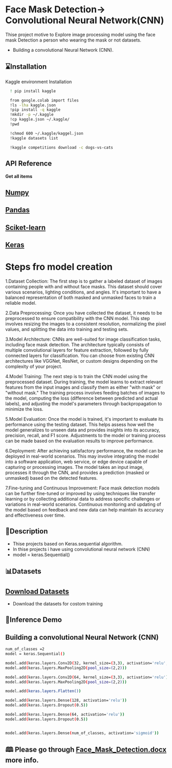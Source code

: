 
# Face Mask Detection-> Convolutional Neural Network(CNN)

Thise project motive to Explore image processing model using the face mask Detection a person who wearing the mask or not datasets.
* Building a convolutional Neural Network (CNN).





## ⌛Installation

Kaggle environment Installation

```bash
  ! pip install kaggle

  from google.colab import files
  !ls -lha kaggle.json
  !pip install -q kaggle
  !mkdir -p ~/.kaggle
  !cp kaggle.json ~/.kaggle/
  !pwd

  !chmod 600 ~/.kaggle/kaggel.json
  !kaggle datasets list

  !kaggle competitions download -c dogs-vs-cats
```
    
## API Reference

#### Get all items
## [Numpy](https://numpy.org/doc/stable/reference/)
## [Pandas](https://pandas.pydata.org/docs/reference/index.html)
## [Sciket-learn](https://scikit-learn.org/stable/modules/classes.html)
## [Keras](https://keras.io/api/)


# Steps fro model creation

1.Dataset Collection: The first step is to gather a labeled dataset of images containing people with and without face masks. This dataset should cover various scenarios, lighting conditions, and angles. It's important to have a balanced representation of both masked and unmasked faces to train a reliable model.

2.Data Preprocessing: Once you have collected the dataset, it needs to be preprocessed to ensure compatibility with the CNN model. This step involves resizing the images to a consistent resolution, normalizing the pixel values, and splitting the data into training and testing sets.

3.Model Architecture: CNNs are well-suited for image classification tasks, including face mask detection. The architecture typically consists of multiple convolutional layers for feature extraction, followed by fully connected layers for classification. You can choose from existing CNN architectures like VGGNet, ResNet, or custom designs depending on the complexity of your project.

4.Model Training: The next step is to train the CNN model using the preprocessed dataset. During training, the model learns to extract relevant features from the input images and classify them as either "with mask" or "without mask." The training process involves feeding batches of images to the model, computing the loss (difference between predicted and actual labels), and adjusting the model's parameters through backpropagation to minimize the loss.

5.Model Evaluation: Once the model is trained, it's important to evaluate its performance using the testing dataset. This helps assess how well the model generalizes to unseen data and provides insights into its accuracy, precision, recall, and F1 score. Adjustments to the model or training process can be made based on the evaluation results to improve performance.

6.Deployment: After achieving satisfactory performance, the model can be deployed in real-world scenarios. This may involve integrating the model into a software application, web service, or edge device capable of capturing or processing images. The model takes an input image, processes it through the CNN, and provides a prediction (masked or unmasked) based on the detected features.

7.Fine-tuning and Continuous Improvement: Face mask detection models can be further fine-tuned or improved by using techniques like transfer learning or by collecting additional data to address specific challenges or variations in real-world scenarios. Continuous monitoring and updating of the model based on feedback and new data can help maintain its accuracy and effectiveness over time.
## 📝Description

* Thise projects based on Keras.sequential algorithm.
* In thise projects i have using convolutional neural network (CNN)
* model = keras.Sequential()


## 📊Datasets
## [Download Datasets](https://drive.google.com/drive/folders/19R7Bo7LPMNfxO3FCDtmAbhgO7BAaQhnp)
* Download the datasets for costom training


## 🎯Inference Demo

## Building a convolutional Neural Network (CNN)
```bash
num_of_classes =2
model = keras.Sequential()

model.add(keras.layers.Conv2D(32, kernel_size=(3,3), activation='relu',input_shape=(128,128,3)))
model.add(keras.layers.MaxPooling2D(pool_size=(2,2)))

model.add(keras.layers.Conv2D(64, kernel_size=(3,3), activation='relu'))
model.add(keras.layers.MaxPooling2D(pool_size=(2,2)))

model.add(keras.layers.Flatten())

model.add(keras.layers.Dense(128, activation='relu'))
model.add(keras.layers.Dropout(0.5))

model.add(keras.layers.Dense(64, activation='relu'))
model.add(keras.layers.Dropout(0.5))


model.add(keras.layers.Dense(num_of_classes, activation='sigmoid'))
```

## 🕮 Please go through [Face_Mask_Detection.docx]() more info.

